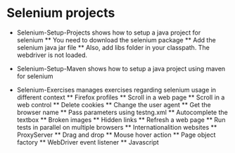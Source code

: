 Selenium projects
========

* Selenium-Setup-Projects shows how to setup a java project for selenium
** You need to download the selenium package
** Add the selenium java jar file
** Also, add libs folder in your classpath. The webdriver is not loaded.

* Selenium-Setup-Maven shows how to setup a java project using maven for selenium

* Selenium-Exercises manages exercises regarding selenium usage in different context
** Firefox profiles
** Scroll in a web page
** Scroll in a web control
** Delete cookies
** Change the user agent
** Get the browser name
** Pass parameters using testng.xml
** Autocomplete the textbox
** Broken images
** Hidden links
** Refresh a web page
** Run tests in parallel on multiple browsers
** Internationalition websites
** ProxyServer
** Drag and drop
** Mouse hover action
** Page object factory
** WebDriver event listener
** Javascript 
